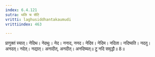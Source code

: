 ```yaml
---
index: 6.4.121
sutra: थलि च सेटि
vritti: laghusiddhantakaumudi
vrittiindex: 463

---
```

प्रागुक्तं स्यात्। नेदिथ। नेदथुः। नेद। ननाद, ननद। नेदिव। नेदिम। नदिता। नदिष्यति। नदतु। अनदत्। नदेत्। नद्यात्। अनादीत्, अनदीत्। अनदिष्यत्॥ टु नदि समृद्धौ॥ 8॥